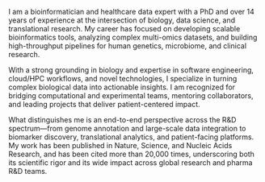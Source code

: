 
I am a bioinformatician and healthcare data expert with a PhD and over 14 years of experience at the intersection of biology, data science, and translational research. My career has focused on developing scalable bioinformatics tools, analyzing complex multi-omics datasets, and building high-throughput pipelines for human genetics, microbiome, and clinical research. <br>
 
 
With a strong grounding in biology and expertise in software engineering, cloud/HPC workflows, and novel technologies, I specialize in turning complex biological data into actionable insights. I am recognized for bridging computational and experimental teams, mentoring collaborators, and leading projects that deliver patient-centered impact.<br>
 
 
What distinguishes me is an end-to-end perspective across the R&D spectrum—from genome annotation and large-scale data integration to biomarker discovery, translational analytics, and patient-facing platforms. My work has been published in Nature, Science, and Nucleic Acids Research, and has been cited more than 20,000 times, underscoring both its scientific rigor and its wide impact across global research and pharma R\&D teams. <br>